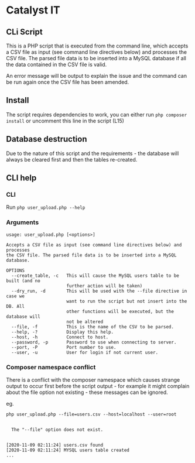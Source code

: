 # Catalyst IT

## CLi Script

This is a PHP script that is executed from the command line, which accepts a CSV file as input (see command line directives below) and processes the CSV file. The parsed file data is to be inserted into a MySQL database if all the data contained in the CSV file is valid.

An error message will be output to explain the issue and the command can be run again once the CSV file has been amended.

## Install

The script requires dependencies to work, you can either run `php composer install` or uncomment this line in the script (L15)

## Database destruction

Due to the nature of this script and the requirements - the database will always be cleared first and then the tables re-created.

## CLI help

### CLI

Run `php user_upload.php --help`

### Arguments

 ```
usage: user_upload.php [<options>]
 
 Accepts a CSV file as input (see command line directives below) and processes
 the CSV file. The parsed file data is to be inserted into a MySQL database.
 
 OPTIONS
   --create_table, -c   This will cause the MySQL users table to be built (and no
                        further action will be taken)
   --dry_run, -d        This will be used with the --file directive in case we
                        want to run the script but not insert into the DB. All
                        other functions will be executed, but the database will
                        not be altered
   --file, -f           This is the name of the CSV to be parsed.
   --help, -?           Display this help.
   --host, -h           Connect to host.
   --password, -p       Password to use when connecting to server.
   --port, -P           Port number to use.
   --user, -u           User for login if not current user.
```

### Composer namespace conflict

There is a conflict with the composer namespace which causes strange output to occur first before the script output - for example it might complain about the file option not existing - these messages can be ignored.

eg.
```
php user_upload.php --file=users.csv --host=localhost --user=root

                                       
  The "--file" option does not exist.  
   

[2020-11-09 02:11:24] users.csv found
[2020-11-09 02:11:24] MYSQL users table created
...                                    
```
